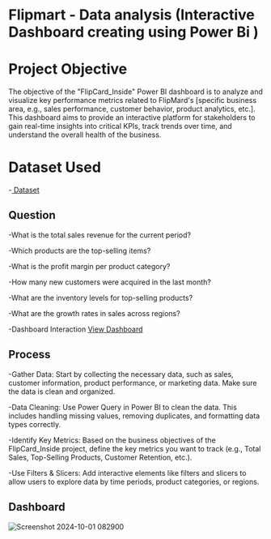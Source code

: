 # Flipmart - Data analysis (Interactive Dashboard creating using Power Bi )

# Project Objective

The objective of the "FlipCard_Inside" Power BI dashboard is to analyze and visualize key performance metrics related to FlipMard's [specific business area, e.g., sales performance, customer behavior, product analytics, etc.]. This dashboard aims to provide an interactive platform for stakeholders to gain real-time insights into critical KPIs, track trends over time, and understand the overall health of the business.

# Dataset Used

-<a href="https://github.com/shivanipati/PowerBi_project/blob/main/FlipCard_Inside.pbix"> Dataset</a>

## Question 

-What is the total sales revenue for the current period?

-Which products are the top-selling items?

-What is the profit margin per product category?

-How many new customers were acquired in the last month?

-What are the inventory levels for top-selling products?

-What are the growth rates in sales across regions?

-Dashboard Interaction <a href="https://github.com/shivanipati/PowerBi_project/blob/main/Screenshot%202024-10-01%20082900.png">View Dashboard</a>

## Process

-Gather Data: Start by collecting the necessary data, such as sales, customer information, product performance, or marketing data. Make sure the data is clean and organized.

-Data Cleaning: Use Power Query in Power BI to clean the data. This includes handling missing values, removing duplicates, and formatting data types correctly.

-Identify Key Metrics: Based on the business objectives of the FlipCard_Inside project, define the key metrics you want to track (e.g., Total Sales, Top-Selling Products, Customer Retention, etc.).

-Use Filters & Slicers: Add interactive elements like filters and slicers to allow users to explore data by time periods, product categories, or regions.

## Dashboard
![Screenshot 2024-10-01 082900](https://github.com/user-attachments/assets/fa949fa4-1fc7-41b7-be38-3d4f010a89bf)


